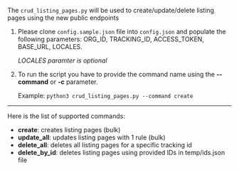 The `crud_listing_pages.py` will be used to create/update/delete listing pages using the new public endpoints

1) Please clone `config.sample.json` file into `config.json` and populate the following parameters: ORG_ID, TRACKING_ID, ACCESS_TOKEN, BASE_URL, LOCALES.

    *LOCALES paramter is optional*

2) To run the script you have to provide the command name using the **--command** or **-c** parameter. 

    Example: `python3 crud_listing_pages.py --command create`

---------
Here is the list of supported commands:
- **create**: creates listing pages (bulk)
- **update_all**: updates listing pages with 1 rule (bulk)
- **delete_all**: deletes all listing pages for a specific tracking id
- **delete_by_id**: deletes listing pages using provided IDs in temp/ids.json file